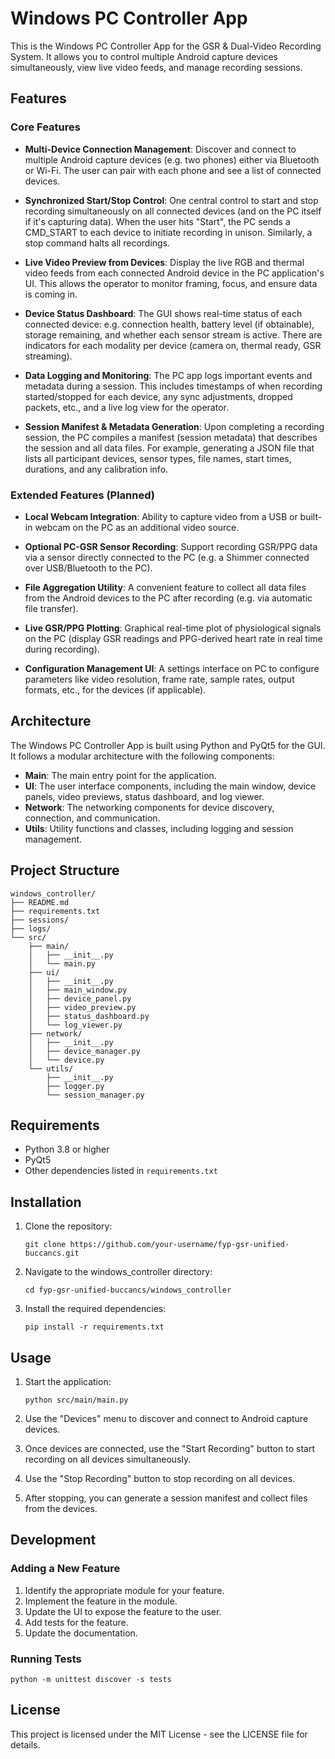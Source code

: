 # Windows PC Controller App

This is the Windows PC Controller App for the GSR & Dual-Video Recording System. It allows you to control multiple Android capture devices simultaneously, view live video feeds, and manage recording sessions.

## Features

### Core Features

- **Multi-Device Connection Management**: Discover and connect to multiple Android capture devices (e.g. two phones) either via Bluetooth or Wi-Fi. The user can pair with each phone and see a list of connected devices.

- **Synchronized Start/Stop Control**: One central control to start and stop recording simultaneously on all connected devices (and on the PC itself if it's capturing data). When the user hits "Start", the PC sends a CMD_START to each device to initiate recording in unison. Similarly, a stop command halts all recordings.

- **Live Video Preview from Devices**: Display the live RGB and thermal video feeds from each connected Android device in the PC application's UI. This allows the operator to monitor framing, focus, and ensure data is coming in.

- **Device Status Dashboard**: The GUI shows real-time status of each connected device: e.g. connection health, battery level (if obtainable), storage remaining, and whether each sensor stream is active. There are indicators for each modality per device (camera on, thermal ready, GSR streaming).

- **Data Logging and Monitoring**: The PC app logs important events and metadata during a session. This includes timestamps of when recording started/stopped for each device, any sync adjustments, dropped packets, etc., and a live log view for the operator.

- **Session Manifest & Metadata Generation**: Upon completing a recording session, the PC compiles a manifest (session metadata) that describes the session and all data files. For example, generating a JSON file that lists all participant devices, sensor types, file names, start times, durations, and any calibration info.

### Extended Features (Planned)

- **Local Webcam Integration**: Ability to capture video from a USB or built-in webcam on the PC as an additional video source.

- **Optional PC-GSR Sensor Recording**: Support recording GSR/PPG data via a sensor directly connected to the PC (e.g. a Shimmer connected over USB/Bluetooth to the PC).

- **File Aggregation Utility**: A convenient feature to collect all data files from the Android devices to the PC after recording (e.g. via automatic file transfer).

- **Live GSR/PPG Plotting**: Graphical real-time plot of physiological signals on the PC (display GSR readings and PPG-derived heart rate in real time during recording).

- **Configuration Management UI**: A settings interface on PC to configure parameters like video resolution, frame rate, sample rates, output formats, etc., for the devices (if applicable).

## Architecture

The Windows PC Controller App is built using Python and PyQt5 for the GUI. It follows a modular architecture with the following components:

- **Main**: The main entry point for the application.
- **UI**: The user interface components, including the main window, device panels, video previews, status dashboard, and log viewer.
- **Network**: The networking components for device discovery, connection, and communication.
- **Utils**: Utility functions and classes, including logging and session management.

## Project Structure

```
windows_controller/
├── README.md
├── requirements.txt
├── sessions/
├── logs/
└── src/
    ├── main/
    │   ├── __init__.py
    │   └── main.py
    ├── ui/
    │   ├── __init__.py
    │   ├── main_window.py
    │   ├── device_panel.py
    │   ├── video_preview.py
    │   ├── status_dashboard.py
    │   └── log_viewer.py
    ├── network/
    │   ├── __init__.py
    │   ├── device_manager.py
    │   └── device.py
    └── utils/
        ├── __init__.py
        ├── logger.py
        └── session_manager.py
```

## Requirements

- Python 3.8 or higher
- PyQt5
- Other dependencies listed in `requirements.txt`

## Installation

1. Clone the repository:
   ```
   git clone https://github.com/your-username/fyp-gsr-unified-buccancs.git
   ```

2. Navigate to the windows_controller directory:
   ```
   cd fyp-gsr-unified-buccancs/windows_controller
   ```

3. Install the required dependencies:
   ```
   pip install -r requirements.txt
   ```

## Usage

1. Start the application:
   ```
   python src/main/main.py
   ```

2. Use the "Devices" menu to discover and connect to Android capture devices.

3. Once devices are connected, use the "Start Recording" button to start recording on all devices simultaneously.

4. Use the "Stop Recording" button to stop recording on all devices.

5. After stopping, you can generate a session manifest and collect files from the devices.

## Development

### Adding a New Feature

1. Identify the appropriate module for your feature.
2. Implement the feature in the module.
3. Update the UI to expose the feature to the user.
4. Add tests for the feature.
5. Update the documentation.

### Running Tests

```
python -m unittest discover -s tests
```

## License

This project is licensed under the MIT License - see the LICENSE file for details.